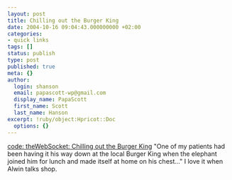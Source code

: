 ```yaml
---
layout: post
title: Chilling out the Burger King
date: 2004-10-16 09:04:43.000000000 +02:00
categories:
- quick links
tags: []
status: publish
type: post
published: true
meta: {}
author:
  login: shanson
  email: papascott-wp@gmail.com
  display_name: PapaScott
  first_name: Scott
  last_name: Hanson
excerpt: !ruby/object:Hpricot::Doc
  options: {}
---
```

<p><a href="http://ahawkins.org/archives.html#note_241" title="code: theWebSocket;">code: theWebSocket: Chilling out the Burger King</a> "One of my patients had been having it his way down at the local Burger King when the elephant joined him for lunch and made itself at home on his chest..." I love it when Alwin talks shop.</p>
